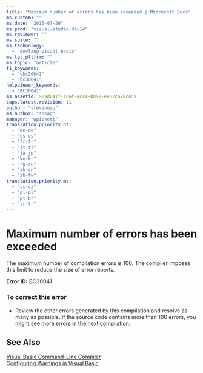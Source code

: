```yaml
---
title: "Maximum number of errors has been exceeded | Microsoft Docs"
ms.custom: ""
ms.date: "2015-07-20"
ms.prod: "visual-studio-dev14"
ms.reviewer: ""
ms.suite: ""
ms.technology: 
  - "devlang-visual-basic"
ms.tgt_pltfrm: ""
ms.topic: "article"
f1_keywords: 
  - "vbc30041"
  - "bc30041"
helpviewer_keywords: 
  - "BC30041"
ms.assetid: 989d0477-106f-4cc4-b097-ee32ca70ca59
caps.latest.revision: 11
author: "stevehoag"
ms.author: "shoag"
manager: "wpickett"
translation.priority.ht: 
  - "de-de"
  - "es-es"
  - "fr-fr"
  - "it-it"
  - "ja-jp"
  - "ko-kr"
  - "ru-ru"
  - "zh-cn"
  - "zh-tw"
translation.priority.mt: 
  - "cs-cz"
  - "pl-pl"
  - "pt-br"
  - "tr-tr"
---
```

# Maximum number of errors has been exceeded
The maximum number of compilation errors is 100. The compiler imposes this limit to reduce the size of error reports.  
  
 **Error ID:** BC30041  
  
### To correct this error  
  
-   Review the other errors generated by this compilation and resolve as many as possible. If the source code contains more than 100 errors, you might see more errors in the next compilation.  
  
## See Also  
 [Visual Basic Command-Line Compiler](../../visual-basic/reference/command-line-compiler/index.md)   
 [Configuring Warnings in Visual Basic](/visual-studio/ide/configuring-warnings-in-visual-basic)